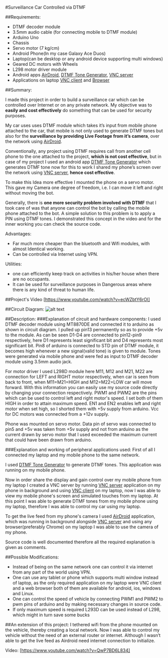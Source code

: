 #Surveillance Car Controlled via DTMF

##Requirements:
* DTMF decoder module
* 3.5mm audio cable (for connecting mobile to DTMF module)
* Arduino Uno
* Chassis
* Servo motor (7 kg/cm)
* Android Phone(In my case Galaxy Ace Duos)
* Laptop(can be desktop or any android device supporting multi windows)
* Geared DC motors with Wheels
* L298 motor driver module
* Android apps  [AirDroid], [DTMF Tone Generator], [VNC server]
* Applications on laptop [VNC client] and [Browser] 

##Summary:

I made this project in order to build a surveillance car which can be controlled over Internet or on any private network. My objective was to **easily and cost effectively** do something that can be used for security purposes.

My car uses uses DTMF module which takes it’s input from mobile phone attached to the car, that mobile is not only used to generate DTMF tones but also for the **surveillance by providing Live Footage from it’s camera**, over the network using [AirDroid].

Conventionally, any project using DTMF requires call from another cell phone to the one attached to the project, **which is not cost effective**, but in case of my project I used an android app [DTMF Tone Generator] which generates DTMF tone now for this to work I shared my phone’s screen over the network using [VNC server], **hence cost effective**.

To make this Idea more effective I mounted the phone on a servo motor. This gave my Camera one degree of freedom, i.e. I can move it left and right without moving the bot.
    
Generally, there is **one more security problem involved with DTMF** that I took care of was that anyone can control the bot by calling the mobile phone attached to the bot. A simple solution to this problem is to apply a PIN using DTMF tones. I demonstrated this concept in the video and for the inner working you can check the source code.

Advantages:
* Far much more cheaper than the bluetooth and Wifi modules, with almost Identical working.
* Can be controlled via Internet using VPN.

Utilities:
* one can efficiently keep track on activities in his/her house when there are no occupants.
* It can be used for surveillance purposes in Dangerous areas where there is any kind of threat to human life.



##Project's Video
[https://www.youtube.com/watch?v=ecWZbtY6rOI]


##Circuit Diagram:
![alt text][circuit diagram]

##Description:
###Explanation of circuit and hardware components:
I used DTMF decoder module using MT8870DE and connected it to arduino as shown in circuit diagram. I pulled up pin13 permanently so as to provide +5v to the module. As can be seen D1-D4 are connected to pin12-pin9 respectively, here D1 represents least significant bit and D4 represents most significant bit. Pin8 of arduino is connected to STD pin of DTMF module, it becomes high whenever a new signal(valid tone) is given to module.
Tones were generated via mobile phone and were fed as input to DTMF decoder module using 3.5mm audio jack.

For motor driver I used L298D module here M11, M12 and M21, M22 are connection for LEFT and RIGHT motor respectively, when car is seen from back to front, when M11=M21=HIGH and M12=M22=LOW car will move forward. With this information you can easily use my source code directly by changing your connection respectively.
PWM1 and PWM2 are the pins which can be used to control left and right motor's speed. I set both of them HIGH in order to attain maximum speed. EN1 and EN2 enables left and right motor when set high, so I shorted them with +5v supply from arduino.
    Vcc for DC motors was connected from a +12v supply.

Phone was mounted on servo motor. Data pin of servo was connected to pin5 and +5v was taken from +5v supply and not from arduino as the current drawn by servo motor that I used exceeded the maximum current that could have been drawn from arduino.


###Explanation and working of peripheral applications used:
First of all I connected my laptop and my mobile phone to the same network.

I used [DTMF Tone Generator] to generate DTMF tones. This application was running on my mobile phone.

Now in order share the display and gain control over my mobile phone from my laptop I created a VNC server by running [VNC server] application on my phone in background and using [VNC client] on my laptop, now I was able to view my mobile phone's screen and simulated touches from my laptop.
At this point I was able to generate DTMF tones from my mobile phone using my laptop, therefore I was able to control my car using my laptop.
    
To get the live feed from my phone's camera I used [AirDroid] application, which was running in background alongside [VNC server] and using any browser(preferably Chrome) on my laptop I was able to use the camera of my phone.
          
Source code is well documented therefore all the required explanation is given as comments.



##Possible Modifications:
* Instead of being on the same network one can control it via internet from any part of the world using VPN.
* One can use any tablet or phone which supports multi window instead of laptop, as the only required application on my laptop were VNC client and a web browser both of them are available for android, ios, windows and Linux.
* One can control the speed of vehicle by connecting PWM1 and PWM2 to pwm pins of arduino and by making necessary changes in source code.
* If only maximum speed is required L293D can be used instead of L298, which might in turn save some bucks


##An extension of this project:
I tethered wifi from the phone mounted on the vehicle, thereby creating a local network. Now I was able to control my vehicle without the need of an external router or internet. Although I wasn’t able to get the live feed as Airdroid need internet connection to initialize.

Video: [https://www.youtube.com/watch?v=QwP7BD6L834]



[AirDroid]: https://play.google.com/store/apps/details?id=com.sand.airdroid&hl=en-GB
[DTMF Tone Generator]: https://play.google.com/store/apps/details?id=com.amknott.ToneGen&hl=en-GB
[VNC server]: https://play.google.com/store/apps/details?id=com.schumi.vncs&hl=en-GB
[VNC client]: https://www.realvnc.com/
[Browser]: http://www.google.com/chrome/
[circuit diagram]: https://github.com/varun13169/Engineers_Garage/blob/master/Surveillance%20Car%20Controlled%20via%20DTMF/circuit%20diagram.jpg "circuit diagram"
[https://www.youtube.com/watch?v=ecWZbtY6rOI]: https://www.youtube.com/watch?v=ecWZbtY6rOI
[https://www.youtube.com/watch?v=QwP7BD6L834]: https://www.youtube.com/watch?v=QwP7BD6L834
